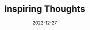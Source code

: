 ---
slug: thought-for-the-day
title: "Inspiring Thoughts"
date: 2022-12-27
excerpt: 'Always be ready to walk the unexplored path.'
tags: [Inspiration, Motivation, Quotes, Thoughts]
---